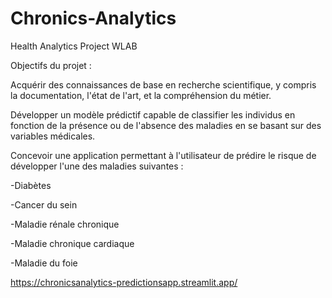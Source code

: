 # Chronics-Analytics

Health Analytics Project WLAB

Objectifs du projet :

Acquérir des connaissances de base en recherche scientifique, y compris la documentation, l'état de l'art, et la compréhension du métier.

Développer un modèle prédictif capable de classifier les individus en fonction de la présence ou de l'absence des maladies en se basant sur des variables médicales.

Concevoir une application permettant à l'utilisateur de prédire le risque de développer l'une des maladies suivantes :

-Diabètes

-Cancer du sein

-Maladie rénale chronique

-Maladie chronique cardiaque

-Maladie du foie

https://chronicsanalytics-predictionsapp.streamlit.app/
